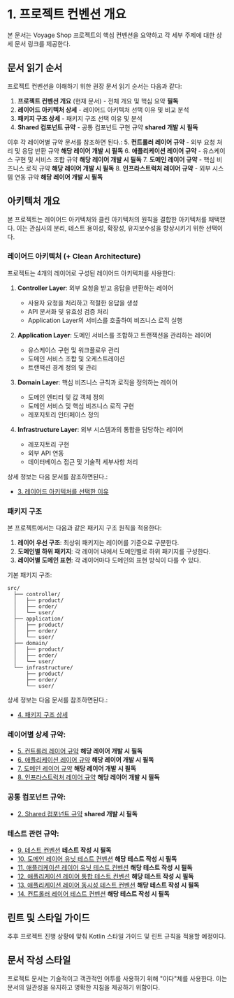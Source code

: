 # 1. 프로젝트 컨벤션 개요

본 문서는 Voyage Shop 프로젝트의 핵심 컨벤션을 요약하고 각 세부 주제에 대한 상세 문서 링크를 제공한다.

## 문서 읽기 순서

프로젝트 컨벤션을 이해하기 위한 권장 문서 읽기 순서는 다음과 같다:

1. **프로젝트 컨벤션 개요** (현재 문서) - 전체 개요 및 핵심 요약 **필독**
2. **레이어드 아키텍처 상세** - 레이어드 아키텍처 선택 이유 및 비교 분석
3. **패키지 구조 상세** - 패키지 구조 선택 이유 및 분석
4. **Shared 컴포넌트 규약** - 공통 컴포넌트 구현 규약 **shared 개발 시 필독**

이후 각 레이어별 규약 문서를 참조하면 된다.:
5. **컨트롤러 레이어 규약** - 외부 요청 처리 및 응답 반환 규약 **해당 레이어 개발 시 필독**
6. **애플리케이션 레이어 규약** - 유스케이스 구현 및 서비스 조합 규약 **해당 레이어 개발 시 필독**
7. **도메인 레이어 규약** - 핵심 비즈니스 로직 규약 **해당 레이어 개발 시 필독**
8. **인프라스트럭처 레이어 규약** - 외부 시스템 연동 규약 **해당 레이어 개발 시 필독**

## 아키텍처 개요

본 프로젝트는 레이어드 아키텍처와 클린 아키텍처의 원칙을 결합한 아키텍처를 채택했다. 
이는 관심사의 분리, 테스트 용이성, 확장성, 유지보수성을 향상시키기 위한 선택이다.

### 레이어드 아키텍처 (+ Clean Architecture)

프로젝트는 4개의 레이어로 구성된 레이어드 아키텍처를 사용한다:

1. **Controller Layer**: 외부 요청을 받고 응답을 반환하는 레이어
   - 사용자 요청을 처리하고 적절한 응답을 생성
   - API 문서화 및 유효성 검증 처리
   - Application Layer의 서비스를 호출하여 비즈니스 로직 실행

2. **Application Layer**: 도메인 서비스를 조합하고 트랜잭션을 관리하는 레이어
   - 유스케이스 구현 및 워크플로우 관리
   - 도메인 서비스 조합 및 오케스트레이션
   - 트랜잭션 경계 정의 및 관리

3. **Domain Layer**: 핵심 비즈니스 규칙과 로직을 정의하는 레이어
   - 도메인 엔티티 및 값 객체 정의
   - 도메인 서비스 및 핵심 비즈니스 로직 구현
   - 레포지토리 인터페이스 정의

4. **Infrastructure Layer**: 외부 시스템과의 통합을 담당하는 레이어
   - 레포지토리 구현
   - 외부 API 연동
   - 데이터베이스 접근 및 기술적 세부사항 처리

상세 정보는 다음 문서를 참조하면된다.:
- [3. 레이어드 아키텍처를 선택한 이유](./03.layered-architecture.md)

### 패키지 구조

본 프로젝트에서는 다음과 같은 패키지 구조 원칙을 적용한다:

1. **레이어 우선 구조**: 최상위 패키지는 레이어를 기준으로 구분한다.
2. **도메인별 하위 패키지**: 각 레이어 내에서 도메인별로 하위 패키지를 구성한다.
3. **레이어별 도메인 표현**: 각 레이어마다 도메인의 표현 방식이 다를 수 있다.

기본 패키지 구조:
```
src/
  ├── controller/
  │   ├── product/
  │   ├── order/
  │   └── user/
  ├── application/
  │   ├── product/
  │   ├── order/
  │   └── user/
  ├── domain/
  │   ├── product/
  │   ├── order/
  │   └── user/
  └── infrastructure/
      ├── product/
      ├── order/
      └── user/
```

상세 정보는 다음 문서를 참조하면된다.:
- [4. 패키지 구조 상세](./04.package-structure.md)

### 레이어별 상세 규약:
- [5. 컨트롤러 레이어 규약](./05.controller-layer.md) **해당 레이어 개발 시 필독**
- [6. 애플리케이션 레이어 규약](./06.application-layer.md) **해당 레이어 개발 시 필독**
- [7. 도메인 레이어 규약](./07.domain-layer.md) **해당 레이어 개발 시 필독**
- [8. 인프라스트럭처 레이어 규약](./08.infrastructure-layer.md) **해당 레이어 개발 시 필독**

### 공통 컴포넌트 규약:
- [2. Shared 컴포넌트 규약](./02.shared-components.md) **shared 개발 시 필독**

### 테스트 관련 규약:
- [9. 테스트 컨벤션](./09.test-conventions.md) **테스트 작성 시 필독**
- [10. 도메인 레이어 유닛 테스트 컨벤션](./10.domain-layer-unit-test.md) **해당 테스트 작성 시 필독**
- [11. 애플리케이션 레이어 유닛 테스트 컨벤션](./11.application-layer-unit-test.md) **해당 테스트 작성 시 필독**
- [12. 애플리케이션 레이어 통합 테스트 컨벤션](./12.application-layer-integration-test.md) **해당 테스트 작성 시 필독**
- [13. 애플리케이션 레이어 동시성 테스트 컨벤션](./13.application-layer-concurrency-test.md) **해당 테스트 작성 시 필독**
- [14. 컨트롤러 레이어 테스트 컨벤션](./14.controller-layer-test.md) **해당 테스트 작성 시 필독**

## 린트 및 스타일 가이드
추후 프로젝트 진행 상황에 맞춰 Kotlin 스타일 가이드 및 린트 규칙을 적용할 예정이다.

## 문서 작성 스타일
프로젝트 문서는 기술적이고 객관적인 어투를 사용하기 위해 "이다"체를 사용한다. 이는 문서의 일관성을 유지하고 명확한 지침을 제공하기 위함이다.